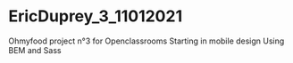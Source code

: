 # EricDuprey_3_11012021
Ohmyfood project n°3 for Openclassrooms
Starting in mobile design
Using BEM and Sass

